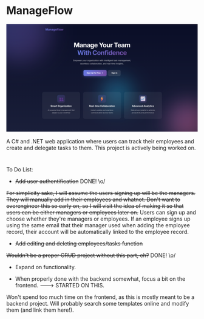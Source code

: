 # ManageFlow
![alt text](https://github.com/andreeeeeea/ManageFlow/blob/main/manageflowhome.png?raw=true)

 A C# and .NET web application where users can track their employees and create and delegate tasks to them.
 This project is actively being worked on.
# 

To Do List: 
- ~~Add user authentification~~ DONE! \o/

~~For simplicity sake, I will assume the users signing up will be the managers. They will manually add in their employees and whatnot. 
Don't want to overengineer this so early on, so I will visit the idea of making it so that users can be either managers or employees later on.~~
Users can sign up and choose whether they're managers or employees. If an employee signs up using the same email that their manager used when adding the employee record, their account will be automatically linked to the employee record.

- ~~Add editing and deleting employees/tasks function~~

~~Wouldn't be a proper CRUD project without this part, eh?~~ DONE! \o/

- Expand on functionality.

 

- When properly done with the backend somewhat, focus a bit on the frontend. ---> STARTED ON THIS.

Won't spend too much time on the frontend, as this is mostly meant to be a backend project. Will probably search some templates online and modify them (and link them here!).

